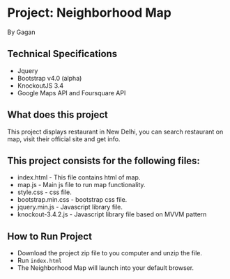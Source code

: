 # Project: Neighborhood Map 
By Gagan

## Technical Specifications

- Jquery
- Bootstrap v4.0 (alpha)
- KnockoutJS 3.4
- Google Maps API and Foursquare API

## What does this project

This project displays restaurant in New Delhi, you can search restaurant on map, visit their official site and get info.

## This project consists for the following files:

* index.html - This file contains html of map.
* map.js     - Main js file to run map functionality.
* style.css  - css file.
* bootstrap.min.css - bootstrap css file. 
* jquery.min.js - Javascript library file.
* knockout-3.4.2.js - Javascript library file based on MVVM pattern

## How to Run Project

- Download the project zip file to you computer and unzip the file. 
- Run `index.html`
- The Neighborhood Map will launch into your default browser.